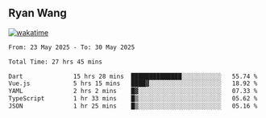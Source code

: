 ## Ryan Wang

[![wakatime](https://wakatime.com/badge/user/6f4ce45f-b03c-4eb3-b701-4b95e0885d94.svg)](https://wakatime.com/@6f4ce45f-b03c-4eb3-b701-4b95e0885d94)

<!--START_SECTION:waka-->

```txt
From: 23 May 2025 - To: 30 May 2025

Total Time: 27 hrs 45 mins

Dart              15 hrs 28 mins  ██████████████░░░░░░░░░░░   55.74 %
Vue.js            5 hrs 15 mins   ████▓░░░░░░░░░░░░░░░░░░░░   18.92 %
YAML              2 hrs 2 mins    █▓░░░░░░░░░░░░░░░░░░░░░░░   07.33 %
TypeScript        1 hr 33 mins    █▒░░░░░░░░░░░░░░░░░░░░░░░   05.62 %
JSON              1 hr 25 mins    █▒░░░░░░░░░░░░░░░░░░░░░░░   05.16 %
```

<!--END_SECTION:waka-->
